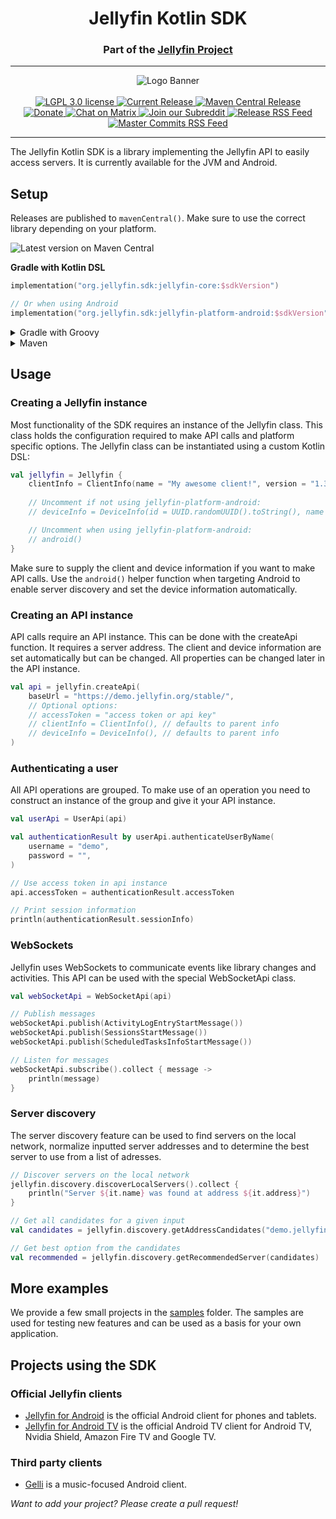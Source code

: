 <h1 align="center">Jellyfin Kotlin SDK</h1>
<h3 align="center">Part of the <a href="https://jellyfin.org/">Jellyfin Project</a></h3>

---

<p align="center">
<img alt="Logo Banner" src="https://raw.githubusercontent.com/jellyfin/jellyfin-ux/master/branding/SVG/banner-logo-solid.svg?sanitize=true"/>
<br/>
<br/>
<a href="https://github.com/jellyfin/jellyfin-sdk-kotlin">
<img alt="LGPL 3.0 license" src="https://img.shields.io/github/license/jellyfin/jellyfin-sdk-kotlin.svg"/>
</a>
<a href="https://github.com/jellyfin/jellyfin-sdk-kotlin/releases">
<img alt="Current Release" src="https://img.shields.io/github/release/jellyfin/jellyfin-sdk-kotlin.svg"/>
</a>
<a href="https://search.maven.org/search?q=org.jellyfin.sdk">
<img alt="Maven Central Release" src="https://img.shields.io/maven-central/v/org.jellyfin.sdk/jellyfin-core.svg"/>
</a>
<br/>
<a href="https://opencollective.com/jellyfin">
<img alt="Donate" src="https://img.shields.io/opencollective/all/jellyfin.svg?label=backers"/>
</a>
<a href="https://matrix.to/#/+jellyfin-android-dev:matrix.org">
<img alt="Chat on Matrix" src="https://img.shields.io/matrix/jellyfin-android-dev:matrix.org.svg?logo=matrix"/>
</a>
<a href="https://www.reddit.com/r/jellyfin">
<img alt="Join our Subreddit" src="https://img.shields.io/badge/reddit-r%2Fjellyfin-%23FF5700.svg"/>
</a>
<a href="https://github.com/jellyfin/jellyfin-sdk-kotlin/releases.atom">
<img alt="Release RSS Feed" src="https://img.shields.io/badge/rss-releases-ffa500?logo=rss" />
</a>
<a href="https://github.com/jellyfin/jellyfin-sdk-kotlin/commits/master.atom">
<img alt="Master Commits RSS Feed" src="https://img.shields.io/badge/rss-commits-ffa500?logo=rss" />
</a>
</p>

---

The Jellyfin Kotlin SDK is a library implementing the Jellyfin API to easily access servers.
It is currently available for the JVM and Android.

## Setup

Releases are published to `mavenCentral()`. Make sure to use the correct library depending on your
platform.

![Latest version on Maven Central](https://img.shields.io/maven-central/v/org.jellyfin.sdk/jellyfin-core.svg)

**Gradle with Kotlin DSL**

```kotlin
implementation("org.jellyfin.sdk:jellyfin-core:$sdkVersion")

// Or when using Android
implementation("org.jellyfin.sdk:jellyfin-platform-android:$sdkVersion")
```

<details>
  <summary>Gradle with Groovy</summary>
  
  ```groovy
  implementation "org.jellyfin.sdk:jellyfin-core:$sdkVersion"

  // Or when using Android
  implementation "org.jellyfin.sdk:jellyfin-platform-android:$sdkVersion"
   ```
</details>

<details>
  <summary>Maven</summary>
  
  ```xml
  <dependency>
      <groupId>org.jellyfin.sdk</groupId>
      <artifactId>jellyfin-core</artifactId>
      <version>$sdkVersion</version>
  </dependency>

  <!-- Or when using Android -->
  <dependency>
      <groupId>org.jellyfin.sdk</groupId>
      <artifactId>jellyfin-platform-android</artifactId>
      <version>$sdkVersion</version>
  </dependency>
   ```
</details>

## Usage

### Creating a Jellyfin instance

Most functionality of the SDK requires an instance of the Jellyfin class. This class holds
the configuration required to make API calls and platform specific options. The Jellyfin class can
be instantiated using a custom Kotlin DSL:

```kotlin
val jellyfin = Jellyfin {
    clientInfo = ClientInfo(name = "My awesome client!", version = "1.33.7",)
    
    // Uncomment if not using jellyfin-platform-android:
    // deviceInfo = DeviceInfo(id = UUID.randomUUID().toString(), name = "Awesome device",)

    // Uncomment when using jellyfin-platform-android:
    // android()
}
```

Make sure to supply the client and device information if you want to make API calls. Use the
`android()` helper function when targeting Android to enable server discovery and set the device
information automatically. 

### Creating an API instance

API calls require an API instance. This can be done with the createApi function. It requires a
server address. The client and device information are set automatically but can be changed. All
properties can be changed later in the API instance.

```kotlin
val api = jellyfin.createApi(
    baseUrl = "https://demo.jellyfin.org/stable/",
    // Optional options:
    // accessToken = "access token or api key"
    // clientInfo = ClientInfo(), // defaults to parent info
    // deviceInfo = DeviceInfo(), // defaults to parent info
)
```

### Authenticating a user

All API operations are grouped. To make use of an operation you need to construct an instance of the
group and give it your API instance.

```kotlin
val userApi = UserApi(api)

val authenticationResult by userApi.authenticateUserByName(
    username = "demo", 
    password = "",
)

// Use access token in api instance
api.accessToken = authenticationResult.accessToken

// Print session information
println(authenticationResult.sessionInfo)
```

### WebSockets

Jellyfin uses WebSockets to communicate events like library changes and activities. This API can be
used with the special WebSocketApi class.

```kotlin
val webSocketApi = WebSocketApi(api)

// Publish messages
webSocketApi.publish(ActivityLogEntryStartMessage())
webSocketApi.publish(SessionsStartMessage())
webSocketApi.publish(ScheduledTasksInfoStartMessage())

// Listen for messages
webSocketApi.subscribe().collect { message ->
    println(message)
}
```

### Server discovery

The server discovery feature can be used to find servers on the local network, normalize inputted
server addresses and to determine the best server to use from a list of adresses.
 
```kotlin
// Discover servers on the local network
jellyfin.discovery.discoverLocalServers().collect {
    println("Server ${it.name} was found at address ${it.address}")
}

// Get all candidates for a given input
val candidates = jellyfin.discovery.getAddressCandidates("demo.jellyfin.org/stable")

// Get best option from the candidates
val recommended = jellyfin.discovery.getRecommendedServer(candidates)
```

## More examples

We provide a few small projects in the [samples](/samples) folder. The samples are used for testing
new features and can be used as a basis for your own application.

## Projects using the SDK

### Official Jellyfin clients

  - [Jellyfin for Android](https://github.com/jellyfin/jellyfin-android) is the official Android client for phones and tablets.
  - [Jellyfin for Android TV](https://github.com/jellyfin/jellyfin-androidtv) is the official Android TV client for Android TV, Nvidia Shield, Amazon Fire TV and Google TV.

### Third party clients

  - [Gelli](https://github.com/dkanada/gelli) is a music-focused Android client.

_Want to add your project? Please create a pull request!_
